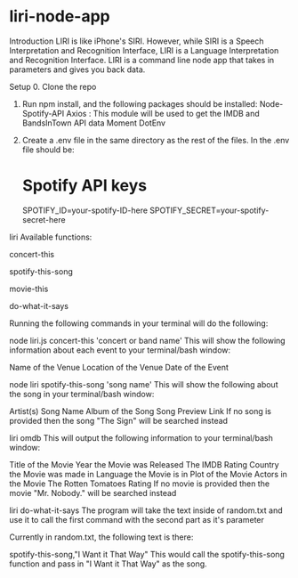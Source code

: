 # liri-node-app

Introduction
LIRI is like iPhone's SIRI. However, while SIRI is a Speech Interpretation and Recognition Interface, LIRI is a Language Interpretation and Recognition Interface. LIRI is a command line node app that takes in parameters and gives you back data.

Setup
0. Clone the repo

1. Run npm install, and the following packages should be installed:
Node-Spotify-API
Axios : This module will be used to get the IMDB and BandsInTown API data
Moment
DotEnv

2. Create a .env file in the same directory as the rest of the files. In the .env file should be: 

    # Spotify API keys

    SPOTIFY_ID=your-spotify-ID-here
    SPOTIFY_SECRET=your-spotify-secret-here

liri <function> <parameter>
Available functions:

concert-this

spotify-this-song

movie-this

do-what-it-says

Running the following commands in your terminal will do the following:

node liri.js concert-this 'concert or band name'
This will show the following information about each event to your terminal/bash window:

Name of the Venue
Location of the Venue
Date of the Event

node liri spotify-this-song 'song name'
This will show the following about the song in your terminal/bash window:

Artist(s)
Song Name
Album of the Song
Song Preview Link
If no song is provided then the song "The Sign" will be searched instead

liri omdb <movie name>
This will output the following information to your terminal/bash window:

Title of the Movie
Year the Movie was Released
The IMDB Rating
Country the Movie was made in
Language the Movie is in
Plot of the Movie
Actors in the Movie
The Rotten Tomatoes Rating
If no movie is provided then the movie "Mr. Nobody." will be searched instead

liri do-what-it-says
The program will take the text inside of random.txt and use it to call the first command with the second part as it's parameter

Currently in random.txt, the following text is there:

spotify-this-song,"I Want it That Way"
This would call the spotify-this-song function and pass in "I Want it That Way" as the song.